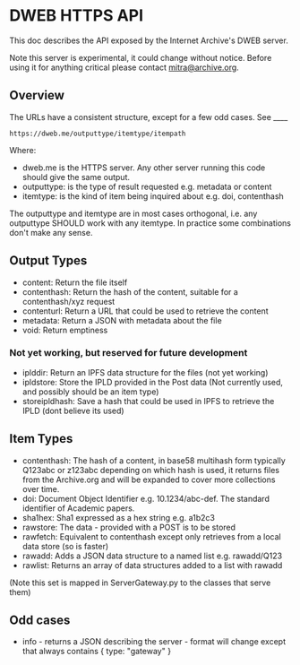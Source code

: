 # DWEB HTTPS API

This doc describes the API exposed by the Internet Archive's DWEB server.

Note this server is experimental, it could change without notice. 
Before using it for anything critical please contact mitra@archive.org.

## Overview

The URLs have a consistent structure, except for a few odd cases. See ____ 
```
https://dweb.me/outputtype/itemtype/itempath
```
Where:

* dweb.me is the HTTPS server. Any other server running this code should give the same output.
* outputtype: is the type of result requested e.g. metadata or content
* itemtype: is the kind of item being inquired about e.g. doi, contenthash

The outputtype and itemtype are in most cases orthogonal, i.e. any outputtype SHOULD work with any itemtype. 
In practice some combinations don't make any sense. 

## Output Types

* content: Return the file itself
* contenthash: Return the hash of the content, suitable for a contenthash/xyz request
* contenturl: Return a URL that could be used to retrieve the content  
* metadata: Return a JSON with metadata about the file
* void: Return emptiness

### Not yet working, but reserved for future development
* iplddir: Return an IPFS data structure for the files (not yet working)
* ipldstore: Store the IPLD provided in the Post data (Not currently used, and possibly should be an item type)
* storeipldhash: Save a hash that could be used in IPFS to retrieve the IPLD (dont believe its used)
 
## Item Types

* contenthash: The hash of a content, in base58 multihash form typically Q123abc or z123abc depending on which hash is used,
  it returns files from the Archive.org and will be expanded to cover more collections over time.
* doi: Document Object Identifier e.g. 10.1234/abc-def. The standard identifier of Academic papers.
* sha1hex: Sha1 expressed as a hex string e.g. a1b2c3
* rawstore: The data - provided with a POST is to be stored
* rawfetch: Equivalent to contenthash except only retrieves from a local data store (so is faster)
* rawadd: Adds a JSON data structure to a named list e.g. rawadd/Q123
* rawlist: Returns an array of data structures added to a list with rawadd

(Note this set is mapped in ServerGateway.py to the classes that serve them)


## Odd cases

* info - returns a JSON describing the server - format will change except that always contains { type: "gateway" }
